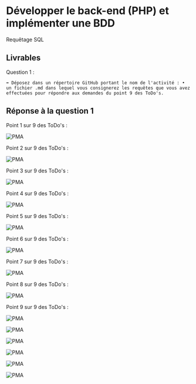 # Développer le back-end (PHP) et implémenter une BDD

Requêtage SQL


## Livrables

Question 1 :

```
➡️ Déposez dans un répertoire GitHub portant le nom de l'activité : • un fichier .md dans lequel vous consignerez les requêtes que vous avez effectuées pour répondre aux demandes du point 9 des ToDo's.
```

## Réponse à la question 1

Point 1 sur 9 des ToDo's :

![PMA](https://i.imgur.com/UV60IjO.png)

Point 2 sur 9 des ToDo's :

![PMA](https://i.imgur.com/ccx48vk.png)

Point 3 sur 9 des ToDo's :

![PMA](https://i.imgur.com/25seY0s.png)

Point 4 sur 9 des ToDo's :

![PMA](https://i.imgur.com/fDKZ6u1.png)

Point 5 sur 9 des ToDo's :

![PMA](https://i.imgur.com/Qbm7x4i.png)

Point 6 sur 9 des ToDo's :

![PMA](https://i.imgur.com/7KzzuMQ.png)

Point 7 sur 9 des ToDo's :

![PMA](https://i.imgur.com/tio0Ki3.png)

Point 8 sur 9 des ToDo's :

![PMA](https://i.imgur.com/NsZCNkb.png)

Point 9 sur 9 des ToDo's :

![PMA](https://i.imgur.com/qrbTKrw.png)

![PMA](https://i.imgur.com/7v3PfAg.png)

![PMA](https://i.imgur.com/lIU0jne.png)

![PMA](https://i.imgur.com/i8Nt7OK.png)

![PMA](https://i.imgur.com/I15eJpr.png)

![PMA](https://i.imgur.com/XP0YMHz.png)
